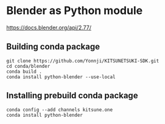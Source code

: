 Blender as Python module
========================

https://docs.blender.org/api/2.77/


Building conda package
----------------------

```
git clone https://github.com/Yonnji/KITSUNETSUKI-SDK.git
cd conda/blender
conda build .
conda install python-blender --use-local
```


Installing prebuild conda package
---------------------------------

```
conda config --add channels kitsune.one
conda install python-blender
```
